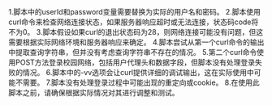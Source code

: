 1.脚本中的userId和password变量需要替换为实际的用户名和密码。
2.脚本使用curl命令来检查网络连接状态，如果服务器响应超时或无法连接，状态码code将不为0。
3.脚本假设如果curl的退出状态码为28，则网络连接可能没有问题，但这需要根据实际网络环境和服务器响应来确定。
4.脚本尝试从第一个curl命令的输出中提取查询字符串，但并没有考虑查询字符串不存在的情况。
5.第二个curl命令使用POST方法登录校园网络，包括用户代理头和数据字段，但脚本没有处理登录失败的情况。
6.脚本中的-vv选项会让curl提供详细的调试输出，这在实际使用中可能不需要。
7.脚本没有处理登录过程中可能出现的重定向或cookie。
8.在使用此脚本之前，请确保根据实际情况对其进行调整和测试。

